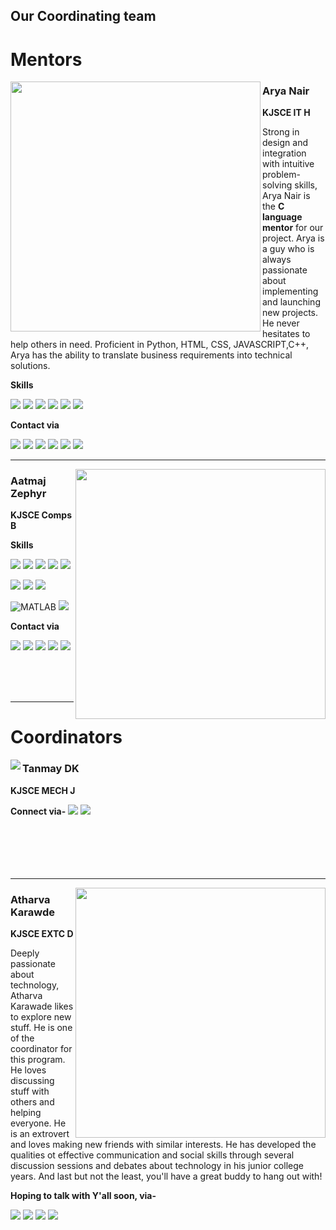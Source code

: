 ## Our Coordinating team

# Mentors

<img align="left" width="400" src="https://avatars.githubusercontent.com/u/77779003?v=4">

### **Arya Nair**

**KJSCE IT H**

Strong in design and integration with intuitive problem-solving
skills, Arya Nair is the **C language mentor** for our project. Arya is a guy who is always passionate about implementing and launching new projects. He never hesitates to help others in need. Proficient in Python, HTML, CSS, JAVASCRIPT,C++, Arya has the ability to translate business requirements into technical
solutions. 

**Skills**

![](https://img.shields.io/badge/JavaScript-323330?style=for-the-badge&logo=javascript&logoColor=F7DF1E)
![](https://img.shields.io/badge/Python-3776AB?style=for-the-badge&logo=python&logoColor=white)
![](https://img.shields.io/badge/C-00599C?style=for-the-badge&logo=c&logoColor=white)
![](https://img.shields.io/badge/C%2B%2B-00599C?style=for-the-badge&logo=c%2B%2B&logoColor=white)
![](https://img.shields.io/badge/HTML5-E34F26?style=for-the-badge&logo=html5&logoColor=white)
![](https://img.shields.io/badge/CSS3-1572B6?style=for-the-badge&logo=css3&logoColor=white)

**Contact via**

<a target="_blank" href="https://wa.me/919920646238?text=Hi+Arya"><img src="https://img.icons8.com/dusk/50/000000/whatsapp.png"></a>
<a target="_blank" href="https://github.com/Arya-A-Nair"><img src="https://img.icons8.com/dusk/50/000000/github.png"></a>
<a target="_blank" href="http://www.linkedin.com/in/arya-nair-2003"><img src="https://img.icons8.com/dusk/50/000000/linkedin.png"></a>
<a target="_blank" href="https://aryaajitnair@gmail.com"><img src="https://img.icons8.com/dusk/50/000000/gmail.png"></a>
<a target="_blank" href="https://twitter.com/AryaNair__?t=VutGetVO0ripTINaJXMS3Q&s=09"><img src="https://img.icons8.com/dusk/50/000000/twitter.png"></a>
<a target="_blank" href="https://www.instagram.com/aryarox/"><img src="https://img.icons8.com/dusk/50/000000/instagram.png"></a>

______

<img align="right" width="400" src="https://avatars.githubusercontent.com/u/83284294?v=4">

### **Aatmaj Zephyr**

**KJSCE Comps B**



**Skills**

![](https://img.shields.io/badge/JavaScript-323330?style=for-the-badge&logo=javascript&logoColor=F7DF1E)
![](https://img.shields.io/badge/Python-3776AB?style=for-the-badge&logo=python&logoColor=white)
![](https://img.shields.io/badge/C-00599C?style=for-the-badge&logo=c&logoColor=white)
![](https://img.shields.io/badge/C%2B%2B-00599C?style=for-the-badge&logo=c%2B%2B&logoColor=white)
![](https://img.shields.io/badge/Java-ED8B00?style=for-the-badge&logo=java&logoColor=white)


![](https://img.shields.io/badge/HTML5-E34F26?style=for-the-badge&logo=html5&logoColor=white)
![](https://img.shields.io/badge/CSS3-1572B6?style=for-the-badge&logo=css3&logoColor=white)
![](https://img.shields.io/badge/LaTeX-47A141?style=for-the-badge&logo=LaTeX&logoColor=white)


![MATLAB](https://img.shields.io/badge/MATLAB-image%20processing-yellowgreen)
![](https://img.shields.io/badge/W3.CSS-Responsive-brightgreen)


**Contact via**

<a target="_blank" href="https://wa.me/918879214633?text=Hi+Aatmaj"><img src="https://img.icons8.com/dusk/50/000000/whatsapp.png"></a>
<a target="_blank" href="https://github.com/Aatmaj-Zephyr"><img src="https://img.icons8.com/dusk/50/000000/github.png"></a>
<a target="_blank" href="https://www.linkedin.com/in/aatmajmhatre/"><img src="https://img.icons8.com/dusk/50/000000/linkedin.png"></a>
<a target="_blank" href="https://aatmaj.mhatre@gmail.com"><img src="https://img.icons8.com/dusk/50/000000/gmail.png"></a>
<a target="_blank" href="https://dev.to/aatmaj"><img src="https://img.shields.io/badge/dev.to-0A0A0A?style=for-the-badge&logo=devdotto&logoColor=white"></a>



<br><br><br>
<hr>

# Coordinators

<img align="left" src="https://user-images.githubusercontent.com/83284294/142576882-a12aed23-54d3-4aa9-a976-bbd1e60bba1e.jpeg">

### Tanmay DK

**KJSCE MECH J**

**Connect via-**
<a target="_blank" href="https://wa.me/919324647424?text=Hi+Tanmay"><img src="https://img.icons8.com/dusk/50/000000/whatsapp.png"></a>
<a target="_blank" href="https://github.com/Enceladus329"><img src="https://img.icons8.com/dusk/50/000000/github.png"></a>
<br><br><br><br><br><br>


____

<img align="right" width="400" src="https://user-images.githubusercontent.com/83284294/142573185-e3e91afe-1b23-4e40-8065-540b65b900a9.jpeg">

### Atharva Karawde

**KJSCE EXTC D**

Deeply passionate about technology, Atharva Karawade likes to explore new stuff. He is one of the coordinator for this program. He loves discussing stuff with others and helping everyone. He is an extrovert and loves making new friends with similar interests. He has  developed the qualities ot effective communication and social skills through several discussion sessions and debates about technology in his junior college years.
And last but not the least, you'll have a great buddy to hang out with!

**Hoping to talk with Y'all soon, via-**

<a target="_blank" href="https://wa.me/918369800824?text=Hi+Atharva"><img src="https://img.icons8.com/dusk/50/000000/whatsapp.png"></a>
<a target="_blank" href="https://github.com/atharva100"><img src="https://img.icons8.com/dusk/50/000000/github.png"></a>
<a target="_blank" href="https://www.instagram.com/Atharva_k.007/"><img src="https://img.icons8.com/dusk/50/000000/instagram.png"></a>
<a target="_blank" href="atharva.karawade@somaiya.edu"><img src="https://img.icons8.com/dusk/50/000000/gmail.png"></a>

 




